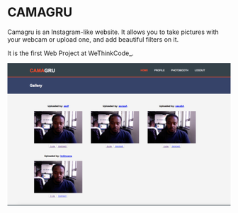# CAMAGRU

Camagru is an Instagram-like website. It allows you to take pictures with your webcam or upload one, and add beautiful filters on it.

It is the first Web Project at WeThinkCode_.

![Preview](wip.png)
